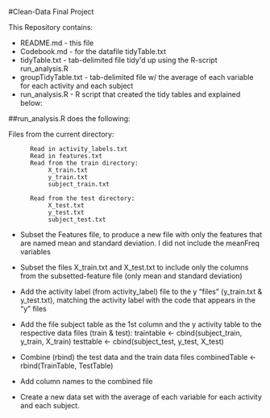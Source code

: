 
#Clean-Data Final Project

This Repository contains:

* README.md - this file
* Codebook.md - for the datafile tidyTable.txt
* tidyTable.txt - tab-delimited file tidy'd up using the R-script run_analysis.R
* groupTidyTable.txt - tab-delimited file w/ the average of each variable for each activity and each subject
* run_analysis.R - R script that created the tidy tables and explained below:

##run_analysis.R does the following:

Files from the current directory:


          Read in activity_labels.txt
          Read in features.txt
          Read from the train directory:
               X_train.txt
               y_train.txt
               subject_train.txt

          Read from the test directory:
               X_test.txt
               y_test.txt
               subject_test.txt

* Subset the Features file, to produce a new file with only the features that are named mean and standard deviation. I did not include the meanFreq variables

* Subset the files X_train.txt and X_test.txt to include only the columns from the subsetted-feature file (only mean and standard deviation)

* Add the activity label (from activity_label) file to the y “files” (y_train.txt & y_test.txt), matching the activity label with the code that appears in the “y” files

* Add the file subject table as the 1st column and the y activity table to the respective data files (train & test):
    traintable <- cbind(subject_train, y_train, X_train)
    testtable <- cbind(subject_test, y_test, X_test)
     

* Combine (rbind) the test data and the train data files
     combinedTable <- rbind(TrainTable, TestTable)

* Add column names to the combined file

* Create a new data set with the average of each variable for each activity and each subject. 

